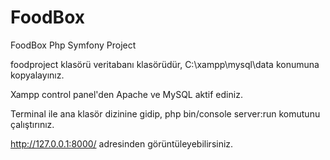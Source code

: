 # FoodBox
 FoodBox Php Symfony Project

foodproject klasörü veritabanı klasörüdür, C:\xampp\mysql\data konumuna kopyalayınız.

Xampp control panel'den Apache ve MySQL aktif ediniz.

Terminal ile ana klasör dizinine gidip, php bin/console server:run komutunu çalıştırınız.

http://127.0.0.1:8000/ adresinden görüntüleyebilirsiniz.